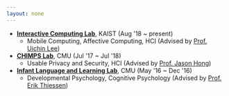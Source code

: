 ```yaml
---
layout: none
---
```



* **[Interactive Computing Lab](http://ic.kaist.ac.kr/wiki/wiki.cgi?Main)**, KAIST (Aug '18 ~ present)
  * Mobile Computing, Affective Computing, HCI (Advised by [Prof. Uichin Lee](http://ic.kaist.ac.kr/wiki/wiki.cgi?UichinLee))
* **[CHIMPS Lab](http://cmuchimps.org/)**, CMU (Jul '17 ~ Jul '18)
  * Usable Privacy and Security, HCI (Advised by [Prof. Jason Hong](http://www.cs.cmu.edu/~jasonh/))
* **[Infant Language and Learning Lab](https://www.cmu.edu/dietrich/psychology/infant-language-learning-lab/)**, CMU (May '16 ~ Dec '16)
  * Developmental Psychology, Cognitive Psychology (Advised by [Prof. Erik Thiessen](https://www.cmu.edu/dietrich/psychology/people/core-training-faculty/thiessen-erik.html))
